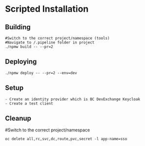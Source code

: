 # Scripted Installation 

## Building
```
#Switch to the correct project/namespace (tools)
#Navigate to /.pipeline folder in project
./npmw build -- --pr=2
```

## Deploying
```
./npmw deploy -- --pr=2 --env=dev
```

## Setup
```
- Create an identity provider which is BC DevExchange Keycloak
- Create a test client
```

## Cleanup
#Switch to the correct project/namespace
```
oc delete all,rc,svc,dc,route,pvc,secret -l app-name=sso
```